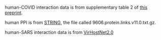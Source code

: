 human-COVID interaction data is from supplementary table 2 of [this preprint](https://www.biorxiv.org/content/10.1101/2020.03.22.002386v3.full).

human PPI is from [STRING](https://string-db.org/cgi/download.pl?sessionId=JBBJ692YW1HY&species_text=Homo+sapiens), the file called 9606.protein.links.v11.0.txt.gz.

human-SARS interaction data is from [VirHostNet2.0](http://virhostnet.prabi.fr:9090/psicquic/webservices/current/search/query/*)

